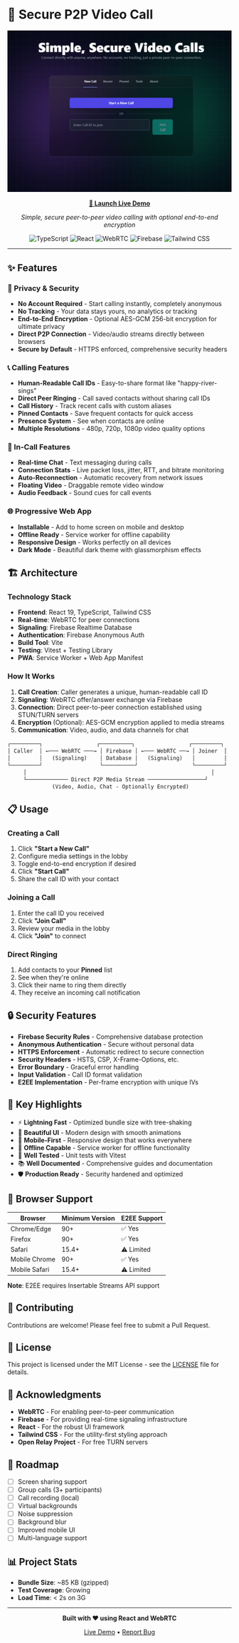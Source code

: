 # 🎥 Secure P2P Video Call

<div align="center">

[![Live Demo](screenshot.png)](https://p2p-call-9efe5.web.app)

**[🚀 Launch Live Demo](https://p2p-call-9efe5.web.app)**

*Simple, secure peer-to-peer video calling with optional end-to-end encryption*

![TypeScript](https://img.shields.io/badge/TypeScript-007ACC?style=for-the-badge&logo=typescript&logoColor=white)
![React](https://img.shields.io/badge/React-20232A?style=for-the-badge&logo=react&logoColor=61DAFB)
![WebRTC](https://img.shields.io/badge/WebRTC-333333?style=for-the-badge&logo=webrtc&logoColor=white)
![Firebase](https://img.shields.io/badge/Firebase-FFCA28?style=for-the-badge&logo=firebase&logoColor=black)
![Tailwind CSS](https://img.shields.io/badge/Tailwind_CSS-38B2AC?style=for-the-badge&logo=tailwind-css&logoColor=white)

</div>

---

## ✨ Features

### 🔐 Privacy & Security
- **No Account Required** - Start calling instantly, completely anonymous
- **No Tracking** - Your data stays yours, no analytics or tracking
- **End-to-End Encryption** - Optional AES-GCM 256-bit encryption for ultimate privacy
- **Direct P2P Connection** - Video/audio streams directly between browsers
- **Secure by Default** - HTTPS enforced, comprehensive security headers

### 📞 Calling Features
- **Human-Readable Call IDs** - Easy-to-share format like "happy-river-sings"
- **Direct Peer Ringing** - Call saved contacts without sharing call IDs
- **Call History** - Track recent calls with custom aliases
- **Pinned Contacts** - Save frequent contacts for quick access
- **Presence System** - See when contacts are online
- **Multiple Resolutions** - 480p, 720p, 1080p video quality options

### 💬 In-Call Features
- **Real-time Chat** - Text messaging during calls
- **Connection Stats** - Live packet loss, jitter, RTT, and bitrate monitoring
- **Auto-Reconnection** - Automatic recovery from network issues
- **Floating Video** - Draggable remote video window
- **Audio Feedback** - Sound cues for call events

### 🌐 Progressive Web App
- **Installable** - Add to home screen on mobile and desktop
- **Offline Ready** - Service worker for offline capability
- **Responsive Design** - Works perfectly on all devices
- **Dark Mode** - Beautiful dark theme with glassmorphism effects

## 🏗️ Architecture

### Technology Stack
- **Frontend**: React 19, TypeScript, Tailwind CSS
- **Real-time**: WebRTC for peer connections
- **Signaling**: Firebase Realtime Database
- **Authentication**: Firebase Anonymous Auth
- **Build Tool**: Vite
- **Testing**: Vitest + Testing Library
- **PWA**: Service Worker + Web App Manifest

### How It Works

1. **Call Creation**: Caller generates a unique, human-readable call ID
2. **Signaling**: WebRTC offer/answer exchange via Firebase
3. **Connection**: Direct peer-to-peer connection established using STUN/TURN servers
4. **Encryption** (Optional): AES-GCM encryption applied to media streams
5. **Communication**: Video, audio, and data channels for chat

```
┌─────────┐                 ┌──────────┐                 ┌─────────┐
│ Caller  │ ←─── WebRTC ───→ │ Firebase │ ←─── WebRTC ──→ │ Joiner  │
│         │   (Signaling)    │ Database │   (Signaling)   │         │
└─────────┘                  └──────────┘                 └─────────┘
     │                                                          │
     └───────────── Direct P2P Media Stream ──────────────────┘
              (Video, Audio, Chat - Optionally Encrypted)
```

## 📋 Usage

### Creating a Call
1. Click **"Start a New Call"**
2. Configure media settings in the lobby
3. Toggle end-to-end encryption if desired
4. Click **"Start Call"**
5. Share the call ID with your contact

### Joining a Call
1. Enter the call ID you received
2. Click **"Join Call"**
3. Review your media in the lobby
4. Click **"Join"** to connect

### Direct Ringing
1. Add contacts to your **Pinned** list
2. See when they're online
3. Click their name to ring them directly
4. They receive an incoming call notification

## 🔒 Security Features

- **Firebase Security Rules** - Comprehensive database protection
- **Anonymous Authentication** - Secure without personal data
- **HTTPS Enforcement** - Automatic redirect to secure connection
- **Security Headers** - HSTS, CSP, X-Frame-Options, etc.
- **Error Boundary** - Graceful error handling
- **Input Validation** - Call ID format validation
- **E2EE Implementation** - Per-frame encryption with unique IVs

## 🌟 Key Highlights

- ⚡ **Lightning Fast** - Optimized bundle size with tree-shaking
- 🎨 **Beautiful UI** - Modern design with smooth animations
- 📱 **Mobile-First** - Responsive design that works everywhere
- 🔌 **Offline Capable** - Service worker for offline functionality
- 🧪 **Well Tested** - Unit tests with Vitest
- 📚 **Well Documented** - Comprehensive guides and documentation
- 🛡️ **Production Ready** - Security hardened and optimized

## 📱 Browser Support

| Browser | Minimum Version | E2EE Support |
|---------|----------------|--------------|
| Chrome/Edge | 90+ | ✅ Yes |
| Firefox | 90+ | ✅ Yes |
| Safari | 15.4+ | ⚠️ Limited |
| Mobile Chrome | 90+ | ✅ Yes |
| Mobile Safari | 15.4+ | ⚠️ Limited |

**Note**: E2EE requires Insertable Streams API support

## 🤝 Contributing

Contributions are welcome! Please feel free to submit a Pull Request.

## 📄 License

This project is licensed under the MIT License - see the [LICENSE](LICENSE) file for details.

## 🙏 Acknowledgments

- **WebRTC** - For enabling peer-to-peer communication
- **Firebase** - For providing real-time signaling infrastructure
- **React** - For the robust UI framework
- **Tailwind CSS** - For the utility-first styling approach
- **Open Relay Project** - For free TURN servers

## 🎯 Roadmap

- [ ] Screen sharing support
- [ ] Group calls (3+ participants)
- [ ] Call recording (local)
- [ ] Virtual backgrounds
- [ ] Noise suppression
- [ ] Background blur
- [ ] Improved mobile UI
- [ ] Multi-language support

## 📊 Project Stats

- **Bundle Size**: ~85 KB (gzipped)
- **Test Coverage**: Growing
- **Load Time**: < 2s on 3G

---

<div align="center">

**Built with ❤️ using React and WebRTC**

[Live Demo](https://p2p-call-9efe5.web.app) • [Report Bug](https://github.com/yourusername/p2p-call/issues)

</div>
